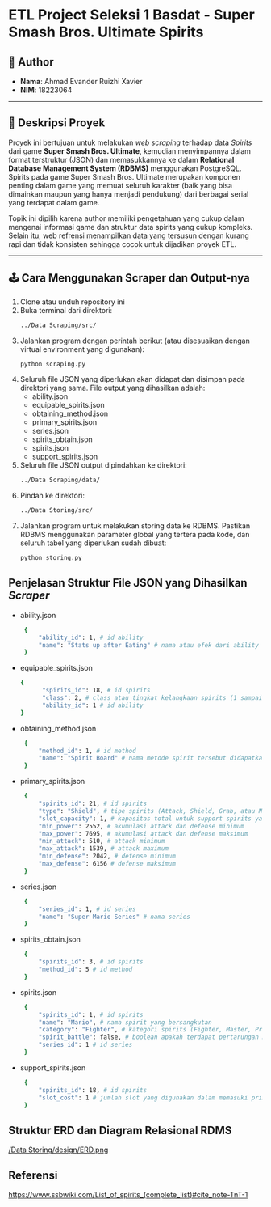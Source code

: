 # ETL Project Seleksi 1 Basdat - Super Smash Bros. Ultimate Spirits

## 👤 Author
- **Nama**: Ahmad Evander Ruizhi Xavier
- **NIM**: 18223064

---

## 📌 Deskripsi Proyek
Proyek ini bertujuan untuk melakukan *web scraping* terhadap data *Spirits* dari game **Super Smash Bros. Ultimate**, kemudian menyimpannya dalam format terstruktur (JSON) dan memasukkannya ke dalam **Relational Database Management System (RDBMS)** menggunakan PostgreSQL. Spirits pada game Super Smash Bros. Ultimate merupakan komponen penting dalam game yang memuat seluruh karakter (baik yang bisa dimainkan maupun yang hanya menjadi pendukung) dari berbagai serial yang terdapat dalam game.

Topik ini dipilih karena author memiliki pengetahuan yang cukup dalam mengenai informasi game dan struktur data spirits yang cukup kompleks. Selain itu, web refrensi menampilkan data yang tersusun dengan kurang rapi dan tidak konsisten sehingga cocok untuk dijadikan proyek ETL.

---

## 🕹️ Cara Menggunakan Scraper dan Output-nya
1. Clone atau unduh repository ini
2. Buka terminal dari direktori:  
   ```bash
   ../Data Scraping/src/
3. Jalankan program dengan perintah berikut (atau disesuaikan dengan virtual environment yang digunakan):
    ```bash
    python scraping.py
4. Seluruh file JSON yang diperlukan akan didapat dan disimpan pada direktori yang sama. File output yang dihasilkan adalah:
    - ability.json
    - equipable_spirits.json
    - obtaining_method.json
    - primary_spirits.json
    - series.json
    - spirits_obtain.json
    - spirits.json
    - support_spirits.json
5. Seluruh file JSON output dipindahkan ke direktori:
   ```bash
   ../Data Scraping/data/
6. Pindah ke direktori:
   ```bash
   ../Data Storing/src/
7. Jalankan program untuk melakukan storing data ke RDBMS. Pastikan RDBMS menggunakan parameter global yang tertera pada kode, dan seluruh tabel yang diperlukan sudah dibuat:
    ```bash
    python storing.py
   
## Penjelasan Struktur File JSON yang Dihasilkan *Scraper*
- ability.json
   ```bash
    {
        "ability_id": 1, # id ability
        "name": "Stats up after Eating" # nama atau efek dari ability
    }

- equipable_spirits.json
  ```bash
  {
        "spirits_id": 18, # id spirits
        "class": 2, # class atau tingkat kelangkaan spirits (1 sampai 4)
        "ability_id": 1 # id ability
  }

- obtaining_method.json
   ```bash
    {
        "method_id": 1, # id method
        "name": "Spirit Board" # nama metode spirit tersebut didapatkan
    }

- primary_spirits.json
   ```bash
    {
        "spirits_id": 21, # id spirits
        "type": "Shield", # tipe spirits (Attack, Shield, Grab, atau Neutral)
        "slot_capacity": 1, # kapasitas total untuk support spirits yang bisa masuk
        "min_power": 2552, # akumulasi attack dan defense minimum
        "max_power": 7695, # akumulasi attack dan defense maksimum
        "min_attack": 510, # attack minimum
        "max_attack": 1539, # attack maximum
        "min_defense": 2042, # defense minimum
        "max_defense": 6156 # defense maksimum
    }

- series.json
   ```bash
    {
        "series_id": 1, # id series
        "name": "Super Mario Series" # nama series
    }
- spirits_obtain.json
   ```bash
    {
        "spirits_id": 3, # id spirits
        "method_id": 5 # id method
    }
- spirits.json
   ```bash
    {
        "spirits_id": 1, # id spirits
        "name": "Mario", # nama spirit yang bersangkutan
        "category": "Fighter", # kategori spirits (Fighter, Master, Primary, atau Support)
        "spirit_battle": false, # boolean apakah terdapat pertarungan melawan spirit tersebut
        "series_id": 1 # id series
    }
- support_spirits.json
   ```bash
    {
        "spirits_id": 18, # id spirits
        "slot_cost": 1 # jumlah slot yang digunakan dalam memasuki primary spirits
    }

## Struktur ERD dan Diagram Relasional RDMS
[/Data Storing/design/ERD.png](https://github.com/evanderruizhix/TUGAS_SELEKSI_1_18223064/blob/main/Data%20Storing/design/ERD.png)


## Referensi
https://www.ssbwiki.com/List_of_spirits_(complete_list)#cite_note-TnT-1
